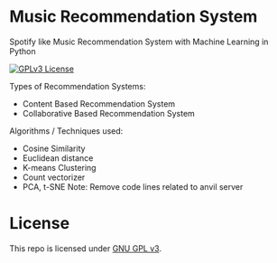 
# Music Recommendation System 
Spotify like Music Recommendation System with Machine Learning in Python

[![GPLv3 License](https://img.shields.io/badge/License-GPL%20v3-blue.svg)](https://opensource.org/licenses/)

Types of Recommendation Systems:
- Content Based Recommendation System
- Collaborative Based Recommendation System

Algorithms / Techniques used:
- Cosine Similarity
- Euclidean distance
- K-means Clustering
- Count vectorizer
- PCA, t-SNE
Note: Remove code lines related to anvil server
# License
This repo is licensed under [GNU GPL v3](https://choosealicense.com/licenses/gpl-3.0/).

